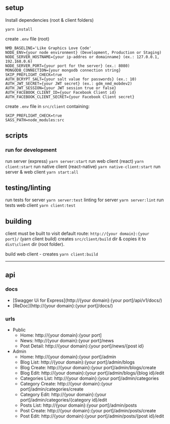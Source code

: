 ## setup

Install dependencies (root & client folders)

`yarn install`

create `.env` file (root)
```
NMD_BASELINE='Like Graphics Love Code'  
NODE_ENV={your node environment} (Development, Production or Staging)  
NODE_SERVER_HOSTNAME={your ip-addres or domainname} (ex.: 127.0.0.1, 192.168.0.6)  
NODE_SERVER_PORT={your port for the server} (ex.: 8080)  
MONGODB_CONNECTION={your mongodb connection string}
SKIP_PREFLIGHT_CHECK=true
AUTH_BCRYPT_SALT={your salt value for passwords} (ex.: 10) 
AUTH_JWT_SECRET={your JWT secret} (ex.: gdm_nmd_mobdev2) 
AUTH_JWT_SESSION={your JWT session true or false} 
AUTH_FACEBOOK_CLIENT_ID={your Facebook Client id} 
AUTH_FACEBOOK_CLIENT_SECRET={your Facebook Client secret} 
```
create `.env` file in `src/client` containing:
```
SKIP_PREFLIGHT_CHECK=true
SASS_PATH=node_modules:src
```

## scripts

### run for development
run server (express)
`yarn server:start`
run web client (react)
`yarn client:start`
run native client (react-native)
`yarn native-client:start`
run server & web client
`yarn start:all`

## testing/linting
run tests for server
`yarn server:test`
linting for server
`yarn server:lint`
run tests web client
`yarn client:test`

## building
client must be built to visit default route: `http://{your domain}:{your port}/` (yarn client build)
creates `src/client/build` dir & copies it to `dist\client` dir (root folder).

build web client - creates
`yarn client:build`
___
## api
### docs
- [Swagger Ui for Express](http://{your domain}:{your port]/api/v1/docs/)
- [ReDoc](http://{your domain}:{your port]/docs/)
### urls
- Public
  - Home: http://{your domain}:{your port]
  - News: http://{your domain}:{your port]/news
  - Post Detail: http://{your domain}:{your port]/news/{post id}
- Admin
  - Home: http://{your domain}:{your port]/admin
  - Blog List: http://{your domain}:{your port]/admin/blogs
  - Blog Create: http://{your domain}:{your port]/admin/blogs/create
  - Blog Edit: http://{your domain}:{your port]/admin/blogs/{blog id}/edit
  - Categories List: http://{your domain}:{your port]/admin/categories
  - Category Create: http://{your domain}:{your port]/admin/categories/create
  - Category Edit: http://{your domain}:{your port]/admin/categories/{category id}/edit
  - Posts List: http://{your domain}:{your port]/admin/posts
  - Post Create: http://{your domain}:{your port]/admin/posts/create
  - Post Edit: http://{your domain}:{your port]/admin/posts/{post id}/edit
